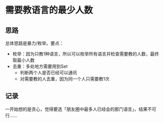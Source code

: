 # 需要教语言的最少人数

## 思路

总体思路是暴力/枚举。要点：

- 枚举：因为只教1种语言，所以可以枚举所有语言并检查需要教的人数，最终取最小人数
- 去重：多处地方需要用到Set
  - 判断两个人是否已经可以通讯
  - 对需要教的人去重，因为同一个人只需要教1次

## 记录

一开始想的是贪心，觉得要选「朋友圈中最多人已经会的那门语言」，结果不可行……
